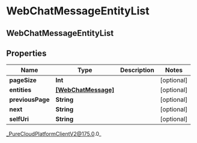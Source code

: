 # WebChatMessageEntityList

## WebChatMessageEntityList

## Properties

|Name | Type | Description | Notes|
|------------ | ------------- | ------------- | -------------|
| **pageSize** | **Int** |  | [optional] |
| **entities** | [**[WebChatMessage]**]([WebChatMessage]) |  | [optional] |
| **previousPage** | **String** |  | [optional] |
| **next** | **String** |  | [optional] |
| **selfUri** | **String** |  | [optional] |



_PureCloudPlatformClientV2@175.0.0_
